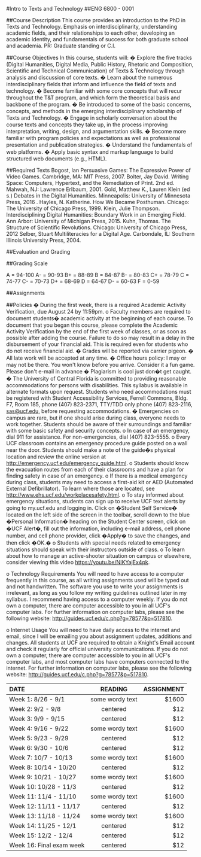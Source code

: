 ﻿#Intro to Texts and Technology
##ENG 6800 - 0001  

##Course Description
This course provides an introduction to the PhD in Texts and Technology. Emphasis on interdisciplinarity, understanding academic fields, and their relationships to each other, developing an academic identity, and fundamentals of success for both graduate school and academia. PR: Graduate standing or C.I.

##Course Objectives
In this course, students will:
�	Explore the five tracks (Digital Humanities, Digital Media, Public History, Rhetoric and Composition, Scientific and Technical Communication) of Texts & Technology through analysis and discussion of core texts.
�	Learn about the numerous interdisciplinary fields that inform and influence the field of texts and technology.
�	Become familiar with some core concepts that will recur throughout the T&T program, and which form the theoretical basis and backbone of the program.
�	Be introduced to some of the basic concerns, concepts, and methods in the emerging interdisciplinary scholarship of Texts and Technology.
�	Engage in scholarly conversation about the course texts and concepts they take up, in the process improving interpretation, writing, design, and argumentation skills.
�	Become more familiar with program policies and expectations as well as professional presentation and publication strategies.
�	Understand the fundamentals of web platforms.
�	Apply basic syntax and markup language to build structured web documents (e.g., HTML).

##Required Texts
Bogost, Ian Persuasive Games: The Expressive Power of Video Games. Cambridge, MA: MIT Press, 2007.
Bolter, Jay David. Writing Space: Computers, Hypertext, and the Remediation of Print. 2nd ed. Mahwah, NJ: Lawrence Erlbaum, 2001.
Gold, Matthew K., Lauren Klein (ed s.) Debates in the Digital Humanities. Minneapolis: University of Minnesota Press, 2016 .
Hayles, N. Katherine. How We Became Posthuman. Chicago: The University of Chicago Press, 1999.
Klein, Julie Thompson. Interdisciplining Digital Humanities: Boundary Work in an Emerging Field. Ann Arbor: University of Michigan Press, 2015.
Kuhn, Thomas. The Structure of Scientific Revolutions. Chicago: University of Chicago Press, 2012
Selber, Stuart Multiliteracies for a Digital Age. Carbondale, IL: Southern Illinois University Press, 2004.


##Evaluation and Grading

##Grading Scale

A 	= 	94-100
A- 	= 	90-93
B+ 	= 	88-89
B	=	84-87
B-	=	80-83
C+	= 	78-79
C 	= 	74-77
C- 	= 	70-73
D+	=	68-69
D	=	64-67
D-	=	60-63
F	=	0-59


##Assignments

##Policies
�	During the first week, there is a required Academic Activity Verification, due August 24 by 11:59pm.
o	Faculty members are required to document students� academic activity at the beginning of each course. To document that you began this course, please complete the Academic Activity Verification by the end of the first week of classes, or as soon as possible after adding the course. Failure to do so may result in a delay in the disbursement of your financial aid. This is required even for students who do not receive financial aid.
�	Grades will be reported via carrier pigeon.
�	All late work will be accepted at any time.
�	Office hours policy: I may or may not be there. You won't know before you arrive. Consider it a fun game. Please don't e-mail in advance
�	Plagiarism is cool just don�t get caught.
�	The University of Central Florida is committed to providing reasonable accommodations for persons with disabilities. This syllabus is available in alternate formats upon request. Students who need accommodations must be registered with Student Accessibility Services, Ferrell Commons, Bldg. F7, Room 185, phone (407) 823-2371, TTY/TDD only phone (407) 823-2116, sas@ucf.edu, before requesting accommodations.
�	Emergencies on campus are rare, but if one should arise during class, everyone needs to work together. Students should be aware of their surroundings and familiar with some basic safety and security concepts.
o	In case of an emergency, dial 911 for assistance. For non-emergencies, dial (407) 823-5555.
o	Every UCF classroom contains an emergency procedure guide posted on a wall near the door. Students should make a note of the guide�s physical location and review the online version at http://emergency.ucf.edu/emergency_guide.html.
o	Students should know the evacuation routes from each of their classrooms and have a plan for finding safety in case of an emergency.
o	If there is a medical emergency during class, students may need to access a first-aid kit or AED (Automated External Defibrillator). To learn where those are located, see http://www.ehs.ucf.edu/workplacesafety.html.
o	To stay informed about emergency situations, students can sign up to receive UCF text alerts by going to my.ucf.edu and logging in. Click on �Student Self Service� located on the left side of the screen in the toolbar, scroll down to the blue �Personal Information� heading on the Student Center screen, click on �UCF Alert�, fill out the information, including e-mail address, cell phone number, and cell phone provider, click �Apply� to save the changes, and then click �OK.�
o	Students with special needs related to emergency situations should speak with their instructors outside of class.
o	To learn about how to manage an active-shooter situation on campus or elsewhere, consider viewing this video https://youtu.be/NIKYajEx4pk.

o Technology Requirements
You will need to have access to a computer frequently in this course, as all writing assignments used will be typed out and not handwritten. The software you use to write your assignments is irrelevant, as long as you follow my writing guidelines outlined later in my syllabus. I recommend having access to a computer weekly. If you do not own a computer, there are computer accessible to you in all UCF's computer labs. For further information on computer labs, please see the following website: http://guides.ucf.edu/c.php?g=78577&p=517810.

o Internet Usage
You will need to have daily access to the internet and email, since I will be emailing you about assignment updates, additions and changes. All students at UCF are required to obtain a Knight's Email account and check it regularly for official university communications. If you do not own a computer, there are computer accessible to you in all UCF's computer labs, and most computer labs have computers connected to the internet. For further information on computer labs, please see the following website: http://guides.ucf.edu/c.php?g=78577&p=517810.




| DATE                     | READING         | ASSIGNMENT |
| :----------------------- |:---------------:| ----------:|
|  Week 1: 8/26 - 9/1      | some wordy text | $1600      |
|  Week 2: 9/2 - 9/8       | centered        |   $12      |
|  Week 3: 9/9 - 9/15      | centered        |   $12      |
|  Week 4: 9/16 - 9/22     | some wordy text | $1600      |
|  Week 5: 9/23 - 9/29     | centered        |   $12      |
|  Week 6: 9/30 - 10/6     | centered        |   $12      |
|  Week 7: 10/7 - 10/13    | some wordy text | $1600      |
|  Week 8: 10/14 - 10/20   | centered        |   $12      |
|  Week 9: 10/21 - 10/27   | some wordy text | $1600      |
|  Week 10: 10/28 - 11/3   | centered        |   $12      |
|  Week 11: 11/4 - 11/10   | some wordy text | $1600      |
|  Week 12: 11/11 - 11/17  | centered        |   $12      |
|  Week 13: 11/18 - 11/24  | some wordy text | $1600      |
|  Week 14: 11/25 - 12/1   | centered        |   $12      |
|  Week 15: 12/2 - 12/4    | centered        |   $12      |
|  Week 16: Final exam week| centered        |   $12      |
